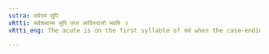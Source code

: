 ```yaml
---
sutra: सर्वस्य सुपि
vRtti: सर्वशब्दस्य सुपि परत आदिरुदात्तो भवति ॥
vRtti_eng: The acute is on the first syllable of सर्व when the case-endings follow.

---
```

